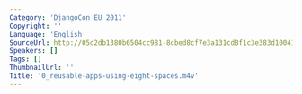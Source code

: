 ```yaml
---
Category: 'DjangoCon EU 2011'
Copyright: ''
Language: 'English'
SourceUrl: http://05d2db1380b6504cc981-8cbed8cf7e3a131cd8f1c3e383d10041.r93.cf2.rackcdn.com/djangocon-eu-2011/0_reusable-apps-using-eight-spaces.m4v
Speakers: []
Tags: []
ThumbnailUrl: ''
Title: '0_reusable-apps-using-eight-spaces.m4v'
---
```



